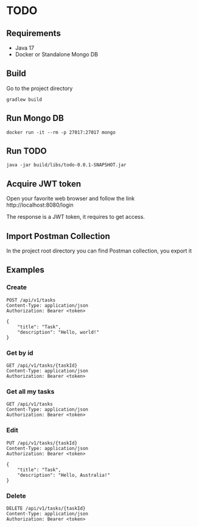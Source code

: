 # TODO

## Requirements

- Java 17
- Docker or Standalone Mongo DB

## Build

Go to the project directory
```shell
gradlew build
```

## Run Mongo DB

```shell
docker run -it --rm -p 27017:27017 mongo
```

## Run TODO

```shell
java -jar build/libs/todo-0.0.1-SNAPSHOT.jar
```

## Acquire JWT token

Open your favorite web browser and follow the link http://localhost:8080/login

The response is a JWT token, it requires to get access.

## Import Postman Collection

In the project root directory you can find Postman collection, you export it

## Examples

### Create

```
POST /api/v1/tasks
Content-Type: application/json
Authorization: Bearer <token>

{
    "title": "Task",
    "description": "Hello, world!"
}
```

### Get by id

```
GET /api/v1/tasks/{taskId}
Content-Type: application/json
Authorization: Bearer <token>
```

### Get all my tasks

```
GET /api/v1/tasks
Content-Type: application/json
Authorization: Bearer <token>
```

### Edit

```
PUT /api/v1/tasks/{taskId}
Content-Type: application/json
Authorization: Bearer <token>

{
    "title": "Task",
    "description": "Hello, Australia!"
}
```

### Delete

```
DELETE /api/v1/tasks/{taskId}
Content-Type: application/json
Authorization: Bearer <token>
```
